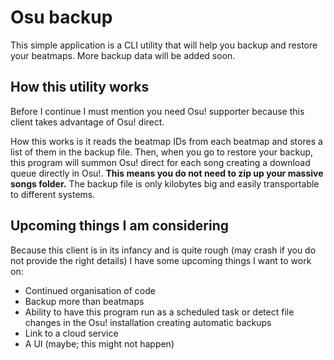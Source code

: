 # Osu backup

This simple application is a CLI utility that will help you backup and restore your beatmaps. More backup data will be added soon.

## How this utility works

Before I continue I must mention you need Osu! supporter because this client takes advantage of Osu! direct.

How this works is it reads the beatmap IDs from each beatmap and stores a list of them in the backup file. Then, when you go to restore your backup, this program will summon Osu! direct for each song creating a download queue directly in Osu!. **This means you do not need to zip up your massive songs folder.** The backup file is only kilobytes big and easily transportable to different systems.

## Upcoming things I am considering

Because this client is in its infancy and is quite rough (may crash if you do not provide the right details) I have some upcoming things I want to work on:

- Continued organisation of code
- Backup more than beatmaps
- Ability to have this program run as a scheduled task or detect file changes in the Osu! installation creating automatic backups
- Link to a cloud service
- A UI (maybe; this might not happen)

